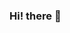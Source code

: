 ### Hi! there 👋

<!--
**adityush001/adityush001** is a ✨ _special_ ✨ repository because its `README.md` (this file) appears on your GitHub profile.

Here are some ideas to get you started:

- 🔭 I’m currently working on Data Science!!
- 🌱 I’m currently a student at NITRR.
- 👯 I’m looking to collaborate on any type of projects!!
-->
